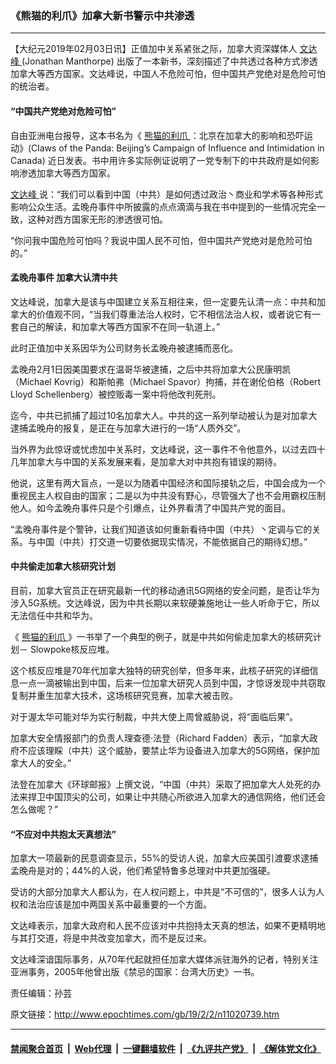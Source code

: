 ### 《熊猫的利爪》加拿大新书警示中共渗透
------------------------

<p>
 【大纪元2019年02月03日讯】正值加中关系紧张之际，加拿大资深媒体人
 <a href="http://www.epochtimes.com/gb/tag/%E6%96%87%E8%BE%BE%E5%B3%B0.html">
  文达峰
 </a>
 (Jonathan Manthorpe) 出版了一本新书，深刻描述了中共透过各种方式渗透加拿大等西方国家。文达峰说，中国人不危险可怕，但中国共产党绝对是危险可怕的统治者。
</p>
<h4>
 “中国共产党绝对危险可怕”
</h4>
<p>
 自由亚洲电台报导，这本书名为《
 <a href="http://www.epochtimes.com/gb/tag/%E7%86%8A%E7%8C%AB%E7%9A%84%E5%88%A9%E7%88%AA.html">
  熊猫的利爪
 </a>
 ：北京在加拿大的影响和恐吓运动》(Claws of the Panda: Beijing’s Campaign of Influence and Intimidation in Canada) 近日发表。书中用许多实际例证说明了一党专制下的中共政府是如何影响渗透加拿大等西方国家。
</p>
<p>
 <a href="http://www.epochtimes.com/gb/tag/%E6%96%87%E8%BE%BE%E5%B3%B0.html">
  文达峰
 </a>
 说：“我们可以看到中国（中共）是如何透过政治丶商业和学术等各种形式影响公众生活。孟晚舟事件中所披露的点点滴滴与我在书中提到的一些情况完全一致，这种对西方国家无形的渗透很可怕。
</p>
<p>
 “你问我中国危险可怕吗？我说中国人民不可怕，但中国共产党绝对是危险可怕的。”
</p>
<h4>
 孟晚舟事件 加拿大认清中共
</h4>
<p>
 文达峰说，加拿大是该与中国建立关系互相往来，但一定要先认清一点：中共和加拿大的价值观不同，“当我们尊重法治人权时，它不相信法治人权，或者说它有一套自己的解读，和加拿大等西方国家不在同一轨道上。”
</p>
<p>
 此时正值加中关系因华为公司财务长孟晚舟被逮捕而恶化。
</p>
<p>
 孟晚舟2月1日因美国要求在温哥华被逮捕，之后中共将加拿大公民康明凯（Michael Kovrig）和斯帕弗（Michael Spavor）拘捕，并在谢伦伯格（Robert Lloyd Schellenberg）被控贩毒一案中将他改判死刑。
</p>
<p>
 迄今，中共已抓捕了超过10名加拿大人。中共的这一系列举动被认为是对加拿大逮捕孟晚舟的报复，是正在与加拿大进行的一场“人质外交”。
</p>
<p>
 当外界为此惊讶或忧虑加中关系时，文达峰说，这一事件不令他意外，以过去四十几年加拿大与中国的关系发展来看，是加拿大对中共抱有错误的期待。
</p>
<p>
 他说，这里有两大盲点，一是以为随着中国经济和国际接轨之后，中国会成为一个重视民主人权自由的国家；二是以为中共没有野心，尽管强大了也不会用霸权压制他人。如今孟晚舟事件只是个引爆点，让外界看清了中国共产党的面目。
</p>
<p>
 “孟晚舟事件是个警钟，让我们知道该如何重新看待中国（中共）丶定调与它的关系。与中国（中共）打交道一切要依据现实情况，不能依据自己的期待幻想。”
</p>
<h4>
 中共偷走加拿大核研究计划
</h4>
<p>
 目前，加拿大官员正在研究最新一代的移动通讯5G网络的安全问题，是否让华为涉入5G系统。文达峰说，因为中共长期以来软硬兼施地让一些人听命于它，所以无法信任中共和华为。
</p>
<p>
 《
 <a href="http://www.epochtimes.com/gb/tag/%E7%86%8A%E7%8C%AB%E7%9A%84%E5%88%A9%E7%88%AA.html">
  熊猫的利爪
 </a>
 》一书举了一个典型的例子，就是中共如何偷走加拿大的核研究计划－ Slowpoke核反应堆。
</p>
<p>
 这个核反应堆是70年代加拿大独特的研究创举，但多年来，此核子研究的详细信息一点一滴被输出到中国，后来一位加拿大研究人员到中国，才惊讶发现中共窃取复制并重生加拿大技术，这场核研究竞赛，加拿大被击败。
</p>
<p>
 对于渥太华可能对华为实行制裁，中共大使上周曾威胁说，将“面临后果”。
</p>
<p>
 加拿大安全情报部门的负责人理查德·法登（Richard Fadden）表示，“加拿大政府不应该理睬（中共）这个威胁，要禁止华为设备进入加拿大的5G网络，保护加拿大人的安全。”
</p>
<p>
 法登在加拿大《环球邮报》上撰文说，“中国（中共）采取了把加拿大人处死的办法来捍卫中国顶尖的公司，如果让中共随心所欲进入加拿大的通信网络，他们还会怎么做呢？”
</p>
<h4>
 “不应对中共抱太天真想法”
</h4>
<p>
 加拿大一项最新的民意调查显示，55%的受访人说，加拿大应美国引渡要求逮捕孟晚舟是对的；44%的人说，他们希望特鲁多总理对中共更加强硬。
</p>
<p>
 受访的大部分加拿大人都认为，在人权问题上，中共是“不可信的”，很多人认为人权和法治应该是加中两国关系中最重要的一个方面。
</p>
<p>
 文达峰表示，加拿大政府和人民不应该对中共抱持太天真的想法，如果不更精明地与其打交道，将是中共改变加拿大，而不是反过来。
</p>
<p>
 文达峰深谙国际事务，从70年代起就担任加拿大媒体派驻海外的记者，特别关注亚洲事务，2005年他曾出版《禁忌的国家：台湾大历史》一书。
</p>
<p>
 责任编辑：孙芸
</p>

原文链接：http://www.epochtimes.com/gb/19/2/2/n11020739.htm


------------------------
#### [禁闻聚合首页](https://github.com/gfw-breaker/banned-news/blob/master/README.md) &nbsp;|&nbsp; [Web代理](https://github.com/gfw-breaker/open-proxy/blob/master/README.md) &nbsp;|&nbsp; [一键翻墙软件](https://github.com/gfw-breaker/nogfw/blob/master/README.md) &nbsp;|&nbsp; [《九评共产党》](https://github.com/gfw-breaker/9ping.md/blob/master/README.md#九评之一评共产党是什么) &nbsp;|&nbsp; [《解体党文化》](https://github.com/gfw-breaker/jtdwh.md/blob/master/README.md#绪论)